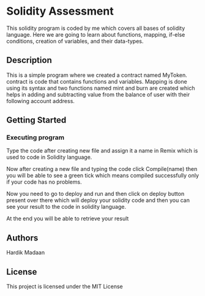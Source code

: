 # Solidity Assessment

This solidity program is coded by me which covers all bases of solidity language. Here we are going to learn about functions, mapping, if-else conditions, creation of variables, and their data-types.

## Description

This is a simple program where we created a contract named MyToken. contract is code that contains functions and variables. Mapping is done using its syntax and two functions named mint and burn are created which helps in adding and subtracting value from the balance of user with their following account address.

## Getting Started

### Executing program

Type the code after creating new file and assign it a name in Remix which is used to code in Solidity language.

Now after creating a new file and typing the code click Compile(name) then you will be able to see a green tick which means compiled successfully only if your code has no problems.

Now you need to go to deploy and run and then click on deploy button present over there which will deploy your solidity code and then you can see your result to the code in solidity language.

At the end you will be able to retrieve your result

## Authors

Hardik Madaan

## License

This project is licensed under the MIT License 
